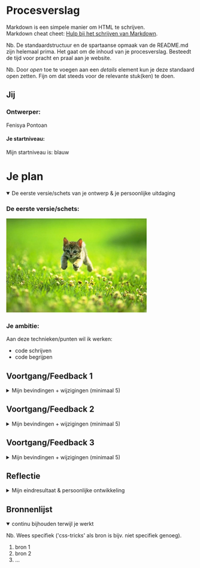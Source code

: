 # Procesverslag
Markdown is een simpele manier om HTML te schrijven.  
Markdown cheat cheet: [Hulp bij het schrijven van Markdown](https://github.com/adam-p/markdown-here/wiki/Markdown-Cheatsheet).

Nb. De standaardstructuur en de spartaanse opmaak van de README.md zijn helemaal prima. Het gaat om de inhoud van je procesverslag. Besteedt de tijd voor pracht en praal aan je website.

Nb. Door *open* toe te voegen aan een *details* element kun je deze standaard open zetten. Fijn om dat steeds voor de relevante stuk(ken) te doen.




## Jij

### Ontwerper:
Fenisya Pontoan

#### Je startniveau:
Mijn startniveau is: blauw




# Je plan

<details open>
  <summary>De eerste versie/schets van je ontwerp & je persoonlijke uitdaging</summary>

  ### De eerste versie/schets:
  <img src="readme-images/dummy-plaatje.jpg" width="375px" alt="eerste versie/schets">


  ### Je ambitie: 
  Aan deze technieken/punten wil ik werken:
  - code schrijven
  - code begrijpen
  
 
</details>




## Voortgang/Feedback 1

<details>
  <summary>Mijn bevindingen + wijzigingen (minimaal 5)</summary>

  ### Bevinding 1:
  
  - Simpel, plat 
  
  Tijdens de eerste les was ik vooral bezig met het kiezen van een character. Ik koos Pikachu en ging daar vooral research naar doen en bedenken of ik
  hier wel een concept uit kon halen. Mijn eerste idee was daarom nog niet uitgewerkt omdat ik nog zat te twijfelen. 
  
  Mijn eerste idee was om de evoluties van Pikachu weer te geven in Pokemon kaarten. Om dit interactief te maken, zou ik dit bijvoorbeeld in een 
  carroussel kunnen weergeven. Daarbij wilde ik dan animaties als bijvoorbeeld "vuur" toevoegen, omdat Pikachu een vuur type is. Verder had ik het idee nog niet uitgedacht. Als feedback kreeg ik dat ik moet oppassen dat het niet te simpel zal worden. Ook gaf ze mij het idee om de kaarten uit het pakje te laten komen, om het iets speelser te maken. 

  #### oplossing:
  Ik ben daarna begonnen met schetsen. Ik vond het idee met de kaarten uit het pakje heel goed. Om mijn eigen draai eraan te geven heb ik geschetst dat onderin het scherm de kaarten al zichtbaar zijn. Vervolgens kan je een van deze kaarten kiezen, waarna de gekozen kaart naar boven schuift. Op elk van deze kaarten staat een evolutie van Pikachu. Pikachu op deze kaart zal dan ook nog een animatie (emotie, grootte etc.) uitbeelden. 
  
  Wat Pikachu uniek maakt is dat hij niet wilde evolueren in Raichu. Om dit duidelijk te maken kan ik Pikachu boos uitbeelden zodra je op het kaartje klikt van Raichu. 



  ### Bevinding 2:
  
  
  
  Na het uitwerken van concept 1, ben ik nog even verder gaan schetsen. Mijn inspiratie kwam toen van het Nintendo spel Pokemon. Ik wil hier een landschap laten zien met bomen en struiken. Achter elke struik zit er een Pikachu uit een andere tijd verstopt. Als je op een struik klikt, schuift de struik open en komt de Pikachu tevoorschijn. Onderin het scherm is er een tekstbalk, waarin informatie over de Pikachu verteld wordt. Deze tekst wordt op de typische manier afgebeeld, net zoals in het spel: de letters komen 1 voor 1 alsof er wordt getypt. 
  
  Als feedback kreeg ik dat dit idee ook heel leuk is en minder kaal dan concept 1. Het enige wat concept 1 wel meer liet passen bij mijn character, zijn de emoties die worden afgebeeld in animatie. Dit zou bij concept 2 ook meer terug kunnen komen. Ook het idee van concept 1 met boze Pikachu, wanneer er voor Raichu gekozen wordt, zou in concept 2 verwerkt kunnen worden. Dit kan bijvoorbeeld door middel van tekst. 

  #### oplossing:
  



  ### Bevinding 3:
  ...

</details>




## Voortgang/Feedback 2

<details>
  <summary>Mijn bevindingen + wijzigingen (minimaal 5)</summary>
  
  ### Bevinding 1:
  Omschrijving van wat er nog niet orde was (tekst en afbeeding(en)).

  #### oplossing:
  Beschrijving hoe je het hebt hebt opgelost of als het niet gelukt is hoe je het zou oplossen (tekst en afbeeding(en)).



  ### Bevinding 2:
  Omschrijving van wat er nog niet orde was (tekst en afbeeding(en)).

  #### oplossing:
  Beschrijving hoe je het hebt hebt opgelost of als het niet gelukt is hoe je het zou oplossen (tekst en afbeeding(en)).



  ### Bevinding 3:
  ...

</details>




## Voortgang/Feedback 3

<details>
  <summary>Mijn bevindingen + wijzigingen (minimaal 5)</summary>
  
  ### Bevinding 1:
  Omschrijving van wat er nog niet orde was (tekst en afbeeding(en)).

  #### oplossing:
  Beschrijving hoe je het hebt hebt opgelost of als het niet gelukt is hoe je het zou oplossen (tekst en afbeeding(en)).



  ### Bevinding 2:
  Omschrijving van wat er nog niet orde was (tekst en afbeeding(en)).

  #### oplossing:
  Beschrijving hoe je het hebt hebt opgelost of als het niet gelukt is hoe je het zou oplossen (tekst en afbeeding(en)).



  ### Bevinding 3:
  ...

</details>




## Reflectie

<details>
  <summary>Mijn eindresultaat & persoonlijke ontwikkeling</summary>

  ### Je uitkomst - karakteristiek screenshot(s):
  <img src="readme-images/dummy-plaatje.jpg" width="375px" alt="final ontwerp">


  ### Dit ging goed/Heb ik geleerd: 
  Korte omschrijving met plaatje(s)

  <img src="readme-images/dummy-plaatje.jpg" width="375px" alt="top">


  ### Dit was lastig/Is niet gelukt:
  Korte omschrijving met plaatje(s)

  <img src="readme-images/dummy-plaatje.jpg" width="375px" alt="bummer">
</details>




## Bronnenlijst

<details open>
<summary>continu bijhouden terwijl je werkt</summary>

Nb. Wees specifiek ('css-tricks' als bron is bijv. niet specifiek genoeg).

1. bron 1
2. bron 2
3. ...

</details>
